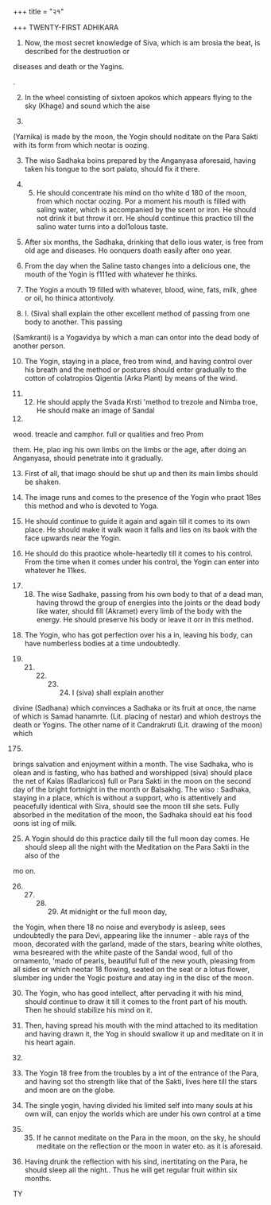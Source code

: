 +++
title = "२१"

+++
TWENTY-FIRST ADHIKARA 

1. Now, the most secret knowledge of Siva, which is am brosia the beat, is described for the destruotion or 

diseases and death or the Yagins. 

. 

2. In the wheel consisting of sixtoen apokos which appears flying to the sky (Khage) and sound which the aise 

178. 

(Yarnika) is made by the moon, the Yogin should noditate on the Para Sakti with its form from which neotar is oozing. 

3. The wiso Sadhaka boins prepared by the Anganyasa aforesaid, having taken his tongue to the sort palato, should fix it there. 

4. 5. He should concentrate his mind on tho white d 180 of the moon, from which noctar oozing. Por a moment his mouth is filled with saling water, which is accompanied by the scent or iron. He should not drink it but throw it orr. He should continue this practico till the salino water turns into a dol1olous taste. 

6. After six months, the Sadhaka, drinking that dello ious water, is free from old age and diseases. Ho oonquers doath easily after ono year. 

7. From the day when the Saline tasto changes into a delicious one, the mouth of the Yogin is f111ed with whatever he thinks. 

8. The Yogin a mouth 19 filled with whatever, blood, wine, fats, milk, ghee or oil, ho thinica attontivoly. 

9. I. (Siva) shall explain the other excellent method of passing from one body to another. This passing 

(Samkranti) is a Yogavidya by which a man can ontor into the dead body of another person. 

10. The Yogin, staying in a place, freo trom wind, and having control over his breath and the method or postures should enter gradually to the cotton of colatropios Qigentia (Arka Plant) by means of the wind. 

11. 12. He should apply the Svada Krsti 'method to trezole and Nimba troe, He should make an image of Sandal 

174. 

wood. treacle and camphor. full or qualities and freo Prom 

them. He, plao ing his own limbs on the limbs or the age, after doing an Anganyasa, should penetrate into it gradually. 

13. First of all, that imago should be shut up and then its main limbs should be shaken. 

14. The image runs and comes to the presence of the Yogin who praot 18es this method and who is devoted to Yoga. 

15. He should continue to guide it again and again till it comes to its own place. He should make it walk waon it falls and lies on its baok with the face upwards near the Yogin. 

16. He should do this praotice whole-heartedly till it comes to his control. From the time when it comes under his control, the Yogin can enter into whatever he 11kes. 

17. 18. The wise Sadhake, passing from his own body to that of a dead man, having throwd the group of energies into the joints or the dead body like water, should fill (Akramet) every limb of the body with the energy. He should preserve his body or leave it orr in this method. 

19. The Yogin, who has got perfection over his a in, leaving his body, can have numberless bodies at a time undoubtedly. 

20. 21. 22. 23. 24. I (siva) shall explain another 

divine (Sadhana) which convinces a Sadhaka or its fruit at once, the name of which is Samad hanamrte. (Lit. placing of nestar) and whioh destroys the death or Yogins. The other name of it Candrakruti (Lit. drawing of the moon) which 

175. 

brings salvation and enjoyment within a month. The vise Sadhaka, who is olean and is fasting, who has bathed and worshipped (siva) should place the net of Kalas (Radlaricos) full or Para Sakti in the moon on the second day of the bright fortnight in the month or Balsakhg. The wiso : Sadhaka, staying in a place, which is without a support, who is attentively and peacefully identical with Siva, should see the moon till she sets. Fully absorbed in the meditation of the moon, the Sadhaka should eat his food oons ist ing of milk. 

25. A Yogin should do this practice daily till the full moon day comes. He should sleep all the night with the Meditation on the Para Sakti in the also of the 

mo on. 

26. 27. 28. 29. At midnight or the full moon day, 

the Yogin, when there 18 no noise and everybody is asleep, sees undoubtedly the para Devi, appearing like the innumer - able rays of the moon, decorated with the garland, made of the stars, bearing white olothes, wma besreared with the white paste of the Sandal wood, full of tho ornamento, 'mado of pearls, beautiful full of the new youth, pleasing from all sides or which neotar 18 flowing, seated on the seat or a lotus flower, slumber ing under the Yogic posture and atay ing in the disc of the moon. 

30. The Yogin, who has good intellect, after pervading it with his mind, should continue to draw it till it comes to the front part of his mouth. Then he should stabilize his mind on it. 

31. Then, having spread his mouth with the mind attached to its meditation and having drawn it, the Yog in should swallow it up and meditate on it in his heart again. 

178. 

32. The Yogin 18 free from the troubles by a int of the entrance of the Para, and having sot tho strength like that of the Sakti, lives here till the stars and moon are on the globe. 

33. The single yogin, having divided his limited self into many souls at his own will, can enjoy the worlds which are under his own control at a time 

34. 35. If he cannot meditate on the Para in the moon, on the sky, he should meditate on the reflection or the moon in water eto. as it is aforesaid. 

36. Having drunk the reflection with his sind, inertitating on the Para, he should sleep all the night.. Thus he will get regular fruit within six months. 

TY 
